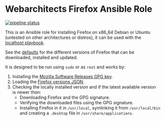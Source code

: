 # Webarchitects Firefox Ansible Role

[![pipeline status](https://git.coop/webarch/firefox/badges/main/pipeline.svg)](https://git.coop/webarch/firefox/-/commits/main)

This is an Ansible role for installing Firefox on x86_64 Debian or Ubuntu
(untested on other architectures or distros), it can be used with the
[localhost playbook](https://git.coop/webarch/localhost).

See the [defaults](defaults/main.yml) for the different versions of Firefox
that can be downloaded, installed and updated.

It is designed to be run using `sudo` or as `root` and works by:

1. Installing the [Mozilla Software Releases GPG
   key](https://blog.mozilla.org/security/2021/06/02/updating-gpg-key-for-signing-firefox-releases/).
2. Loading the [Firefox versions
   JSON](https://product-details.mozilla.org/1.0/firefox_versions.json).
3. Checking the locally installed version and if the latest available version
   is newer then:
   - Downloading Firefox and the GPG signature.
   - Verifying the downloaded files using the GPG signature.
   - Installing Firefox in it in `/usr/local`, symlinking it from
      `/usr/local/bin` and creating a `.desktop` file in 
      `/usr/share/applications`.
